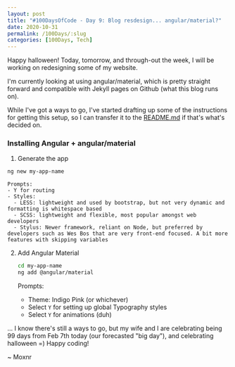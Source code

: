 ```yaml
---
layout: post
title: "#100DaysOfCode - Day 9: Blog resdesign... angular/material?"
date: 2020-10-31
permalink: /100Days/:slug
categories: [100Days, Tech]
---
```


Happy halloween! Today, tomorrow, and through-out the week, I will be working on redesigning some of my website. 

I'm currently looking at using angular/material, which is pretty straight forward and compatible with Jekyll pages on Github (what this blog runs on).

While I've got a ways to go, I've started drafting up some of the instructions for getting this setup, so I can transfer it to the [README.md](https://github.com/mochsner/m.ochs.io/blob/main/README.md) if that's what's decided on.

### Installing Angular + angular/material

1. Generate the app

```bash
ng new my-app-name
```

    Prompts:
    - Y for routing
    - Styles:
      - LESS: lightweight and used by bootstrap, but not very dynamic and formatting is whitespace based
      - SCSS: lightweight and flexible, most popular amongst web developers
      - Stylus: Newer framework, reliant on Node, but preferred by developers such as Wes Bos that are very front-end focused. A bit more features with skipping variables

2. Add Angular Material

    ```bash
    cd my-app-name
    ng add @angular/material
    ```
    Prompts:
    - Theme: Indigo Pink (or whichever)
    - Select `Y` for setting up global Typography styles
    - Select `Y` for animations (duh)


... I know there's still a ways to go, but my wife and I are celebrating being 99 days from Feb 7th today (our forecasted "big day"), and celebrating halloween =) Happy coding!

~ Moxnr

